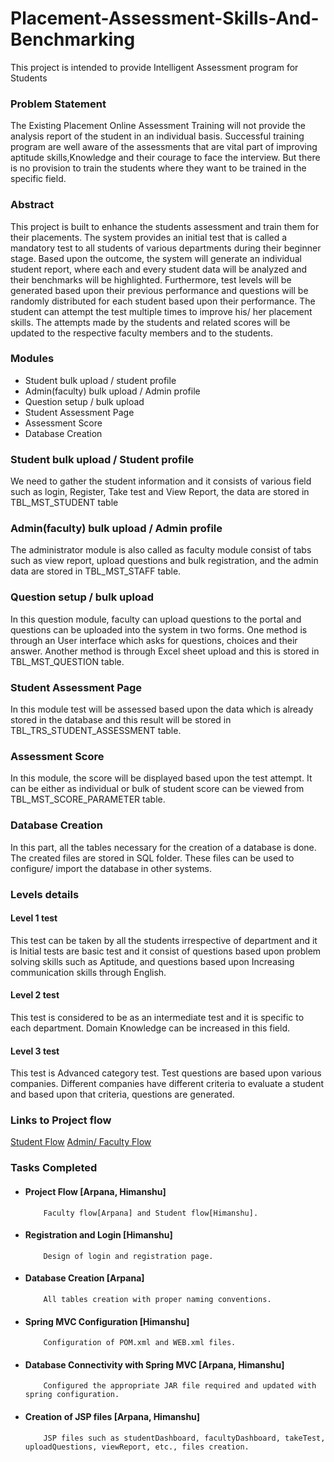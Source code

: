 # Placement-Assessment-Skills-And-Benchmarking
This project is intended to provide Intelligent Assessment program for Students

### Problem Statement
The Existing Placement Online Assessment Training will not provide  the analysis report of the student in an individual basis. Successful training program are well aware of the assessments that are vital part of improving aptitude skills,Knowledge and their courage to face the interview. But there is no provision to train the students where they want to be trained in the specific field.

### Abstract
This project is built to enhance the students assessment and train them for their placements. The system provides an initial test that is called a mandatory test to all students of various departments during their beginner stage. Based upon the outcome, the system will generate  an individual student report, where each and every student data will be analyzed and their benchmarks will be highlighted. Furthermore, test levels will be generated based upon their previous performance and questions will be randomly distributed for each student based upon their performance. The student can attempt the test multiple times to improve his/ her placement skills. The attempts made by the students and related scores will be updated to the respective faculty members and to the students.

### Modules
- Student bulk upload / student profile
- Admin(faculty) bulk upload / Admin profile
- Question setup / bulk upload
- Student Assessment Page
- Assessment Score
- Database Creation

### Student bulk upload / Student profile
We need to gather the student information and it consists of various field such as login, Register, Take test and View Report, the data are stored in TBL_MST_STUDENT table

### Admin(faculty) bulk upload / Admin profile
The administrator module is also called as faculty module consist of tabs such as view report, upload questions and bulk registration, and the admin data are stored in TBL_MST_STAFF table.

### Question setup / bulk upload
In this question module, faculty can upload questions to the portal and questions can be uploaded into the system in two forms. One method is through an User interface which asks for questions, choices and their answer. Another method is through Excel sheet upload and this is stored in TBL_MST_QUESTION table.

### Student Assessment Page
In this module test will be assessed based upon the data which is already stored in the database and this result will be stored in TBL_TRS_STUDENT_ASSESSMENT table.

### Assessment Score
In this module, the score will be displayed based upon the test attempt. It can be either as individual or bulk of student score can be viewed from TBL_MST_SCORE_PARAMETER table.

### Database Creation
In this part, all the tables necessary for the creation of a database is done. The created files are stored in SQL folder. These files can be used to configure/ import the database in other systems.

### Levels details
#### Level 1 test  
This test can be taken by all the students irrespective of department and it is Initial 
tests are basic test and it consist of questions based upon problem solving skills such as Aptitude, and questions based upon Increasing communication skills through English.
#### Level 2 test
This test is considered to be as an intermediate test and it is specific to each department. Domain Knowledge can be increased in this field.
#### Level 3 test
This test is Advanced category test. Test questions are based upon various companies. Different companies have different criteria to evaluate a student and based upon that criteria, questions are generated.  

### Links to Project flow
[Student Flow](https://drive.google.com/file/d/1pB-FNXTdF8ruHIZd-GEjXRdDSgwVEJpt/view)
[Admin/ Faculty Flow](https://drive.google.com/file/d/15g-eHZrAiF-oG3t3MWT6ENjAcBw4Gsuk/view)

### Tasks Completed
- #### Project Flow [Arpana, Himanshu]
          Faculty flow[Arpana] and Student flow[Himanshu].
- #### Registration and Login [Himanshu]
          Design of login and registration page.
- #### Database Creation [Arpana]
          All tables creation with proper naming conventions.          
- #### Spring MVC Configuration [Himanshu]
          Configuration of POM.xml and WEB.xml files.
- #### Database Connectivity with Spring MVC [Arpana, Himanshu]
          Configured the appropriate JAR file required and updated with spring configuration.
- #### Creation of JSP files [Arpana, Himanshu]
          JSP files such as studentDashboard, facultyDashboard, takeTest, uploadQuestions, viewReport, etc., files creation.


 
